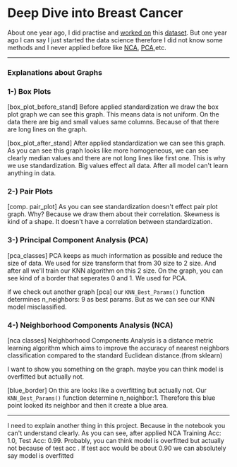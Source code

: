 # Deep Dive into Breast Cancer

About one year ago, I did practise and [worked on](https://github.com/ierolsen/Breast-Cancer-Prediction)   this [dataset](https://www.kaggle.com/uciml/breast-cancer-wisconsin-data). But one year ago I can say I just started the data science therefore I did not know some methods and I never applied before like [NCA](https://scikit-learn.org/stable/modules/neighbors.html#nca), [PCA](https://scikit-learn.org/stable/modules/decomposition.html#pca),etc. 




------------------
### Explanations about Graphs

### 1-) Box Plots
[box_plot_before_stand]
Before applied standardization we draw the box plot graph we can see this graph. 
This means data is not uniform. On the data there are big and small values same columns. Because of that there are long lines on the graph.

[box_plot_after_stand]
After applied standardization we can see this graph.
As you can see this graph looks like more homogeneous, we can see clearly median values and there are not long lines like first one. This is why we use standardization. Big values effect all data. After all model can't learn anything in data. 

### 2-) Pair Plots
[comp. pair_plot]
As you can see standardization doesn't effect pair plot graph. Why?
Because we draw them about their correlation. Skewness is kind of a shape. It doesn't have a correlation between standardization.

### 3-)  Principal Component Analysis (PCA)
[pca_classes]
PCA keeps as much information as possible and reduce the size of data. We used for size transform that from 30 size to 2 size. And after all we'll train our KNN algorithm on this 2 size.
On the graph, you can see kind of a border that seperates 0 and 1. We used for PCA.

if we check out another graph
[pca]
our  ```KNN_Best_Params()``` function determines n_neighbors: 9 as best params. But as we can see our KNN model misclassified.

### 4-)  Neighborhood Components Analysis (NCA)
[nca classes]
Neighborhood Components Analysis is a distance metric learning algorithm which aims to improve the accuracy of nearest neighbors classification compared to the standard Euclidean distance.(from sklearn)

I want to show you something on the graph. maybe you can think model is overfitted but actually not. 

[blue_border]
On this are looks like a overfitting but actually not. 
Our ```KNN_Best_Params()``` function determine n_neighbor:1. Therefore this blue point looked its neighbor and then it create a blue area.



------------------
I need to explain another thing in this project. Because in the notebook you can't understand clearly.
As you can see, after applied NCA Training Acc: 1.0, Test Acc: 0.99. Probably, you can think model is overfitted but actually not because of test acc . If test acc would be about 0.90 we can absolutely say model is overfitted